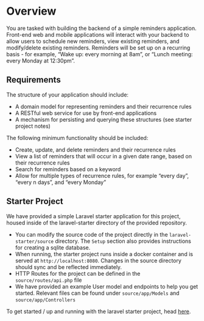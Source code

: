 # Overview

You are tasked with building the backend of a simple reminders application. Front-end web and mobile applications will interact with your backend to allow users to schedule new reminders, view existing reminders, and modify/delete existing reminders. Reminders will be set up on a recurring basis - for example, “Wake up: every morning at 8am”, or “Lunch meeting: every Monday at 12:30pm”.

## Requirements

The structure of your application should include:

- A domain model for representing reminders and their recurrence rules
- A RESTful web service for use by front-end applications
- A mechanism for persisting and querying these structures (see starter project notes)

The following minimum functionality should be included:

- Create, update, and delete reminders and their recurrence rules
- View a list of reminders that will occur in a given date range, based on their recurrence rules
- Search for reminders based on a keyword
- Allow for multiple types of recurrence rules, for example “every day”, “every n days”, and “every Monday”

## Starter Project

We have provided a simple Laravel starter application for this project, housed inside of the laravel-starter directory of the provided repository.

- You can modify the source code of the project directly in the `laravel-starter/source` directory. The `Setup` section also provides instructions for creating a sqlite database.
- When running, the starter project runs inside a docker container and is served at `http://localhost:8080`. Changes in the source directory should sync and be reflected immediately.
- HTTP Routes for the project can be defined in the `source/routes/api.php` file
- We have provided an example User model and endpoints to help you get started. Relevant files can be found under `source/app/Models` and `source/app/Controllers`

To get started / up and running with the laravel starter project, head [here](LARAVEL-STARTER.md).
